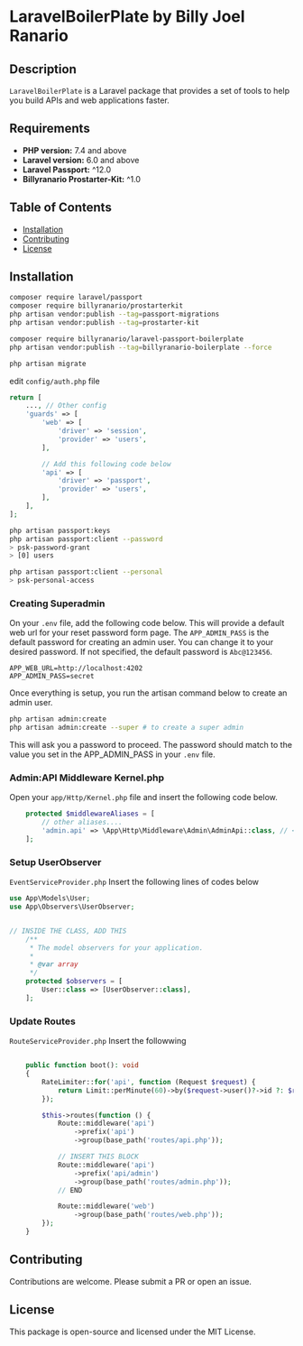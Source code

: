 # LaravelBoilerPlate by Billy Joel Ranario

## Description

`LaravelBoilerPlate` is a Laravel package that provides a set of tools to help you build APIs and web applications faster.

## Requirements

- **PHP version:** 7.4 and above
- **Laravel version:** 6.0 and above
- **Laravel Passport:** ^12.0
- **Billyranario Prostarter-Kit:** ^1.0

## Table of Contents

- [Installation](#installation)
- [Contributing](#contributing)
- [License](#license)

## Installation

```bash
composer require laravel/passport
composer require billyranario/prostarterkit
php artisan vendor:publish --tag=passport-migrations
php artisan vendor:publish --tag=prostarter-kit

composer require billyranario/laravel-passport-boilerplate
php artisan vendor:publish --tag=billyranario-boilerplate --force

php artisan migrate
```

edit `config/auth.php` file

```php
return [
    ..., // Other config
    'guards' => [
        'web' => [
            'driver' => 'session',
            'provider' => 'users',
        ],

        // Add this following code below
        'api' => [
            'driver' => 'passport',
            'provider' => 'users',
        ],
    ],
];
```

```bash
php artisan passport:keys
php artisan passport:client --password
> psk-password-grant
> [0] users

php artisan passport:client --personal
> psk-personal-access
```

### Creating Superadmin

On your `.env` file, add the following code below. This will provide a default web url for your reset password form page.
The `APP_ADMIN_PASS` is the default password for creating an admin user. You can change it to your desired password.
If not specified, the default password is `Abc@123456`.

```env
APP_WEB_URL=http://localhost:4202
APP_ADMIN_PASS=secret
```

Once everything is setup, you run the artisan command below to create an admin user.

```bash
php artisan admin:create
php artisan admin:create --super # to create a super admin
```

This will ask you a password to proceed. The password should match to the value you set in the APP_ADMIN_PASS in your `.env` file.

### Admin:API Middleware Kernel.php
Open your `app/Http/Kernel.php` file and insert the following code below.

```php
    protected $middlewareAliases = [
        // other aliases....
        'admin.api' => \App\Http\Middleware\Admin\AdminApi::class, // <- Insert this line
    ];
```

### Setup UserObserver

`EventServiceProvider.php` Insert the following lines of codes below

```php
use App\Models\User;
use App\Observers\UserObserver;


// INSIDE THE CLASS, ADD THIS
    /**
     * The model observers for your application.
     *
     * @var array
     */
    protected $observers = [
        User::class => [UserObserver::class],
    ];
```

### Update Routes

`RouteServiceProvider.php` Insert the followwing

```php

    public function boot(): void
    {
        RateLimiter::for('api', function (Request $request) {
            return Limit::perMinute(60)->by($request->user()?->id ?: $request->ip());
        });

        $this->routes(function () {
            Route::middleware('api')
                ->prefix('api')
                ->group(base_path('routes/api.php'));

            // INSERT THIS BLOCK
            Route::middleware('api')
                ->prefix('api/admin')
                ->group(base_path('routes/admin.php'));
            // END

            Route::middleware('web')
                ->group(base_path('routes/web.php'));
        });
    }
```

## Contributing

Contributions are welcome. Please submit a PR or open an issue.

## License

This package is open-source and licensed under the MIT License.
